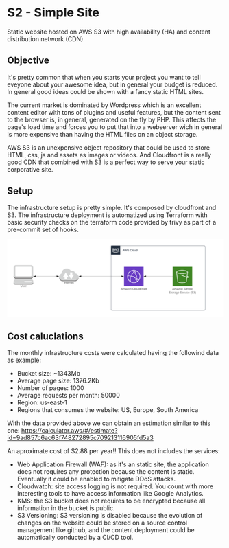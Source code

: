 # S2 - Simple Site

Static website hosted on AWS S3 with high availability (HA) and content distribution network (CDN)

## Objective

It's pretty common that when you starts your project you want to tell eveyone about your awesome idea, but in general your budget is reduced.
In general good ideas could be shown with a fancy static HTML sites.

The current market is dominated by Wordpress which is an excellent content editor with tons of plugins and useful features, but the content sent to the browser is, in general, generated on the fly by PHP. This affects the page's load time and forces you to put that into a webserver wich in general is more expensive than having the HTML files on an object storage.

AWS S3 is an unexpensive object repository that could be used to store HTML, css, js and assets as images or videos. And Cloudfront is a really good CDN that combined with S3 is a perfect way to serve your static corporative site.

## Setup

The infrastructure setup is pretty simple. It's composed by cloudfront and S3.
The infrastructure deployment is automatized using Terraform with basic security checks on the terraform code provided by trivy as part of a pre-commit set of hooks.

![Setup](./img/simple-site.png)

## Cost caluclations

The monthly infrastructure costs were calculated having the followind data as example:

- Bucket size:  ~1343Mb
- Average page size: 1376.2Kb
- Number of pages: 1000
- Average requests per month: 50000
- Region: us-east-1
- Regions that consumes the website: US, Europe, South America

With the data provided above we can obtain an estimation similar to this one: <https://calculator.aws/#/estimate?id=9ad857c6ac63f748272895c709213116905fd5a3>

An aproximate cost of $2.88 per year!!
This does not includes the services:

- Web Application Firewall (WAF): as it's an static site, the application does not requires any protection because the content is static. Eventually it could be enabled to mitigate DDoS attacks.
- Cloudwatch: site access logging is not required. You count with more interesting tools to have access information like Google Analytics.
- KMS: the S3 bucket does not requires to be encrypted because all information in the bucket is public.
- S3 Versioning: S3 versioning is disabled because the evolution of changes on the website could be stored on a source control management like github, and the content deployment could be automatically conducted by a CI/CD tool.
